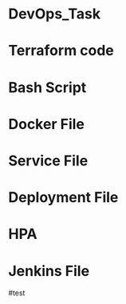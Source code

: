 # DevOps_Task
# Terraform code 
# Bash Script
# Docker File
# Service File
# Deployment File
# HPA
# Jenkins File
#test
